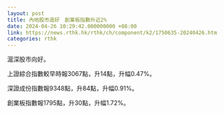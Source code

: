 ```yaml
---
layout: post
title: 內地股市造好　創業板指數升近2%
date: 2024-04-26 10:29:42.000000000 +08:00
link: https://news.rthk.hk/rthk/ch/component/k2/1750635-20240426.htm
categories: rthk
---
```


滬深股市向好。

上證綜合指數較早時報3067點，升14點，升幅0.47%。

深證成份指數報9348點，升84點，升幅0.91%。

創業板指數報1795點，升30點，升幅1.72%。
